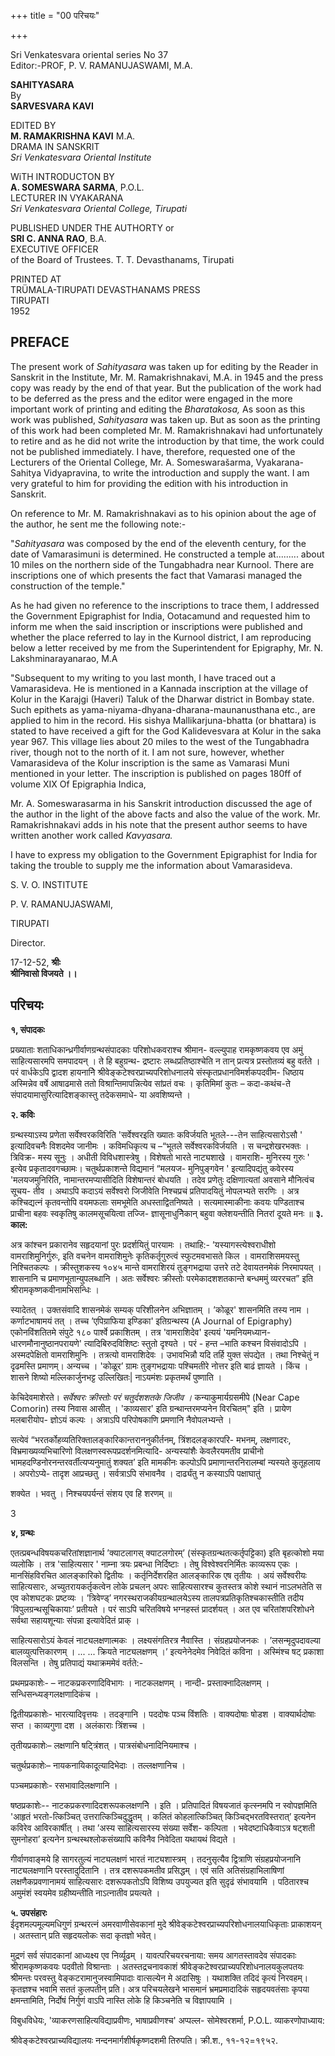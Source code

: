 +++
title = "00 परिचयः"

+++


Sri Venkatesvara oriental series No 37  
Editor:-PROF, P. V. RAMANUJASWAMI, M.A.

  
**SAHITYASARA**  
By  
**SARVESVARA KAVI**  
  
EDITED BY  
**M. RAMAKRISHNA KAVI** M.A.  
DRAMA IN SANSKRIT  
*Sri Venkatesvara Oriental Institute*  
  
  
WiTH INTRODUCTON BY  
**A. SOMESWARA SARMA**, P.O.L.  
LECTURER IN VYAKARANA  
*Sri Venkatesvara Oriental College, Tirupati*  
  
  
PUBLISHED UNDER THE AUTHORTY or  
**SRI C. ANNA RAO**, B.A.  
EXECUTIVE OFFICER  
of the Board of Trustees. T. T. Devasthanams, Tirupati  
  
  
  
PRINTED AT  
TRÜMALA-TIRUPATI DEVASTHANAMS PRESS  
TIRUPATI  
1952

## **PREFACE**

The present work of *Sahityasara* was taken up for editing by the
Reader in Sanskrit in the Institute, Mr. M. Ramakrishnakavi, M.A. in
1945 and the press copy was ready by the end of that year. But the
publication of the work had to be deferred as the press and the editor
were engaged in the more important work of printing and editing the
*Bharatakosa,* As soon as this work was published, *Sahityasara* was
taken up. But as soon as the printing of this work had been completed
Mr. M. Ramakrishnakavi had unfortunately to retire and as he did not
write the introduction by that time, the work could not be published
immediately. I have, therefore, requested one of the Lecturers of the
Oriental College, Mr. A. Someswarašarma, Vyakarana-Sahitya Vidyapravina,
to write the introduction and supply the want. I am very grateful to him
for providing the edition with his introduction in Sanskrit.

On reference to Mr. M. Ramakrishnakavi as to his opinion about the age
of the author, he sent me the following note:-

"*Sahityasara* was composed by the end of the
eleventh century, for the date of Vamarasimuni is
determined. He constructed a temple at......... about
10 miles on the northern side of the Tungabhadra near
Kurnool. There are inscriptions one of which presents
the fact that Vamarasi managed the construction of the
temple."

As he had given no reference to the inscriptions to trace them, I
addressed the Government Epigraphist for India, Ootacamund and requested
him to inform me when the said inscription or inscriptions were
published and whether the place referred to lay in the Kurnool district,
I am reproducing below a letter received by me from the Superintendent
for Epigraphy, Mr. N. Lakshminarayanarao, M.A

"Subsequent to my writing to you last month, I have traced out a
Vamarasideva. He is mentioned in a Kannada inscription at the village of
Kolur in the Karajgi (Haveri) Taluk of the Dharwar district in Bombay
state. Such epithets as yama-niyama-dhyana-dharana-maunanusthana etc.,
are applied to him in the record. His sishya Mallikarjuna-bhatta (or
bhattara) is stated to have received a gift for the God Kalidevesvara at
Kolur in the saka year 967. This village lies about 20 miles to the west
of the Tungabhadra river, though not to the north of it. I am not sure,
however, whether Vamarasideva of the Kolur inscription is the same as
Vamarasi Muni mentioned in your letter. The inscription is published on
pages 180ff of volume XIX Of Epigraphia Indica,

Mr. A. Someswarasarma in his Sanskrit introduction discussed the age of
the author in the light of the above facts and also the value of the
work. Mr. Ramakrishnakavi adds in his note that the present author seems
to have written another work called *Kavyasara.*

I have to express my obligation to the Government Epigraphist for India
for taking the trouble to supply me the information about Vamarasideva.

S. V. O. INSTITUTE

P. V. RAMANUJASWAMI,



TIRUPATI

Director.



17-12-52,
**श्रीः**  
**श्रीनिवासो विजयते ।।**

## **परिचयः**

**१, संपादकः**

प्रख्याताः शताधिकान्ध्रगीर्वाणग्रन्थसंपादकाः परिशोधकवराश्च श्रीमान-
वल्ल्युपाह रामकृष्णकवय एव अमुं साहित्यसारमपि समपादयन् । ते हि बहुग्रन्थ-
द्रष्टारः लब्धप्रतिष्ठाश्चेति न तान् प्रत्यत्र प्रस्तोतव्यं बहु वर्तते ।
परं वार्धकेऽपि द्वादश हायनानेि श्रीवेङ्कटेश्वरप्राच्यपरिशोधनालये
संस्कृतप्रधानविमर्शकपदवीम- धिष्ठाय अस्मिन्नेव वर्षे आषाढमासे ततो
विश्रान्तिमापन्नित्येव सांप्रतं वचः । कृतिमिमां कुतः – कदा-कथंच-ते
संपादयामासुरित्यादिशङ्कास्तु तदेकसमाधे- या अवशिष्यन्ते ।

  
**२. कविः**

ग्रन्थस्याऽस्य प्रणेता सर्वेश्वरकविरिति 'सर्वेश्वरइति ख्यातः कविर्जयति
भूतले---तेन साहित्यसारोऽसौ ' इत्यादिवचनैः विशदमेव जानीमः । कविमधिकृत्य च
–“भूतले सर्वेश्वरकविर्जयति । स चन्द्रशेखरभक्तः । त्रिविक्र- मस्य सूनुः ।
अधीती विविधशास्त्रेषु । विशेषतो भारते नाट्यशाखे । वामराशि- मुनिरस्य
गुरुः ' इत्येव प्रकृतादवगच्छामः। चतुर्थप्रकाशन्ते विद्यमानं “मलयज-
मुनिपुङ्गवेन ' इत्यादिपद्यंतु कवेरस्य 'मलयजमुनिरिति, नामान्तरमप्यासीदिति
विशेषान्तरं बोधयति । तदेव प्रणेतुः दक्षिणात्यतां अवसाने मौनित्वंच सूचय-
तीव । अथाऽपि कदाऽयं सर्वेश्वरो जिजीवेति निश्चप्रचं प्रतिपादयितुं
नोपलभ्यते सरणिः । अत्र कश्चिद्यत्नं कृतवन्तोपि वयमफलाः समभूमेति
अधस्ताद्वितनिष्यते । सत्यमास्माकीनाः कवयः पण्डिताश्च प्राचीना बहवः
स्वकृतिषु कालमसूचयित्वा तज्जि- ज्ञासूनाधुनेिकान् बहुवा क्लेशयन्तीति
नितरां दूयते मनः ॥ **३. काल:**

अत्र कांश्चन प्रकारानेव सहृदयानां पुरः प्रदर्शयितुं पारयामः । तथाहि:-
’यस्यागस्त्येश्वराधीशो वामराशिमुनिर्गुरुः, इति वचनेन वामराशिमुनेः
कृतिकर्तृगुरुत्वं स्फुटमवभासते किल । वामराशिसमयस्तु निश्चितकल्पः ।
क्रीस्तुशकस्य १०४५ मान्ते वामराशिरयं तुङ्गभद्राया उत्तरे तटे देवायतनमेकं
निरमापयत् । शासनानि च प्रमाणभूतान्युपलब्धानि । अतः सर्वेश्वरः क्रीस्तोः
परमेकादशशतकान्ते बन्धममुं व्यररचत” इति श्रीरामकृष्णकवीनामभिसन्धिः ।

स्यादेतत् । उक्तसंवादि शासनमेकं सम्यक् परिशीलनेन अभिज्ञातम् । ’कोळूर'
शासनमिति तस्य नाम । कर्णाटभाषामयं तत् । तच्च ’एपिग्राफिया इण्डिका'
इतिग्रन्थस्य (A Journal of Epigraphy) एकोनविंशतितमे संपुटे १८० पार्श्वे
प्रकाशितम् । तत्र 'वामराशिदेव' इत्ययं 'यमनियमध्यान-
धारणमौनानुष्ठानपरायणे' त्यादिबिरुदविशिष्टः स्तुतो दृश्यते । परं - हन्त
–भाति कश्चन विसंवादोऽपि । अस्मदपेक्षितो वामराशिमुनिः । तत्रत्यो
वामराशिदेवः । उभावभिन्नौ यदि तर्हि युक्त संपद्येत । तथा निश्चेतुं न
दृढमस्ति प्रमाणम्। अन्यच्च । 'कोळूर’ ग्रामः तुङ्गभद्रायाः पश्चिमतीरे
नोत्तर इति बाढं ज्ञायते । किंच । शासने शिष्यो मल्लिकार्जुनभट्ट
उल्लिखितः\| नाऽयमंशः प्रकृतमर्थं पुष्णाति ।

केचिदेवमाशेरते। *सर्वेश्वरः क्रीस्तोः परं चतुर्दशशतके जिजीव ।*
कन्याकुमार्यग्रसमीपे (Near Cape Comorin) तस्य निवास आसीत् । 'काव्यसार'
इति ग्रन्थान्तरमप्यनेन विरचितम्" इति । प्रायेण मलबारीयोप- ज्ञोऽयं कल्पः
। अत्राऽपि परिपोषकाणि प्रमणानि नैवोपलभ्यन्ते ।

सत्येवं “भरतर्कोहव्यतिरिक्तालङ्कारिकान्तराननुकीर्तनम्, त्रिंशदलङ्कारपरि-
मभनम्, लक्षणादरः, विभ्रमाख्यव्यभिचारिणो विलक्षणस्वरूपप्रदर्शनमित्यादि-
अन्यस्यांशैः केवलैरयमतीव प्राचीनो भामहदण्डिनोरनन्तरवर्तीत्यप्यनुमातुं
शक्यत’ इति मामकीनः कल्पोऽपि प्रमाणान्तरनिरालम्बां न्यस्यते कुतूहलाय ।
अपरोऽप्ये- तादृश आप्रच्छतु । सर्वत्राऽपि संभावनैव । दार्ढ्यंतु न
कस्याऽपि पक्षाघातुं

शक्येत । भवतु । निश्चयपर्यन्तं संशय एव हि शरणम् ॥

3

**४, ग्रन्थः**

एतत्प्रबन्धविषयकचरितांशज्ञानार्थ ’क्याटलागस् क्याटलगोरम्’
(संस्कृतग्रन्थतत्कर्तृपट्टिका) इति बृहत्कोशो मया व्यलोकेि । तत्र
'साहित्यसार ' नाम्ना त्रयः प्रबन्धा निर्दिष्टाः । तेषु
विश्वेश्वरनिर्मितः काव्यरूप एकः । मानसिंहविरचित आलङ्कारिको द्वितीयः ।
कर्तृनिर्देशरहित आलङ्कारिक एष तृतीयः । अयं सर्वेश्वरीयः साहित्यसारः,
अच्युतरायकर्तृकत्वेन लोके प्रचलन् अपरः साहित्यसारश्च कुतस्तत्र कोशे
स्थानं नाऽलभतेति स एव कोशघटकः प्रष्टव्यः । ’त्रिवेण्ड्’
नगरस्थराजकीयग्रन्थालयेऽस्य तालपत्रप्रतिकृतिश्चकास्तीति तदीय
’विपुलग्रन्थसूचिकायाः’ प्रतीयते । परं साऽपि चरितविषये भग्नहस्तं
प्रादर्शयत् । अत एव चरितांशपरिशोधने सर्वथा सहायशून्याः संपन्ना
इत्यावेदितं प्राक् ।

साहित्यसारोऽयं केवलं नाट्यलक्षणात्मकः । लक्ष्यसंगतिरत्र नैवास्ति ।
संग्रहप्रयोजनकः । ’लसन्मृदुपदावल्या बालव्युत्पत्तिकारणम् । ... ...
क्रियते नाट्यलक्षणम् ।’ इत्यनेनेदमेव निवेदितं कविना । अस्मिंश्च षट्
प्रकाशा विलसन्ति । तेषु प्रतिपाद्यं यथाक्रममेवं वर्तते:-

प्रथमप्रकाशेः- – नाटकप्रकरणादिविभागः । नाटकलक्षणम् । नान्दी-
प्रस्ताक्नादिलक्षणम् । सन्धिसन्ध्यङ्गलक्षणादिकंच ।

द्वितीयप्रकाशेः- भारत्यादिवृत्तयः । तदङ्गानि । पददोषः पञ्च विंशतिः ।
वाक्यदोषाः षोडश । वाक्यार्थदोषाः सप्त । काव्यगुणा दश । अलंकाराः
त्रिंशच्च ।

तृतीयप्रकाशेः– लक्षणानि षट्त्रिंशत् । पात्रसंबोधनादिनियमाश्च ।

चतुर्थप्रकाशेः– नायकनायिकादूत्यादिभेदाः । तल्लक्षणानिच ।

पञ्चमप्रकाशेः- रसभावादिलक्षणानि ।

षष्ठप्रकाशेः-- नाटकप्रकरणादिदशरूपकलक्षणनेि । इति । प्रतिपादितं विषयजातं
कृत्स्नमपि न स्वोपज्ञमिति 'आहृतं भरतो-त्किञ्चित् उत्तरात्किञ्चिदुद्धृतम्
। कलितं कोहलात्किञ्चित् किञ्चिद्भरतविस्तरात्’ इत्यनेन कविरेव
आविरकार्षीत् । तथा ’अस्य साहित्यसारस्य संख्या सर्वेश- कल्पिता ।
भवेदष्टाधिकैवाऽत्र षट्शती सुमनोहरा’ इत्यनेन ग्रन्थस्थश्लोकसंख्यापि
कविनैव निवेदिता यथायथं विद्यते ।

गीर्वाणवाङ्मये हि सागरतुल्यं नाट्यलक्षणं भारतं नाट्यशास्त्रम् ।
तदनुसृत्यैव द्वित्राणि संग्रहप्रयोजनानि नाट्यलक्षणानि परस्तादुदितानि ।
तत्र दशरूपकमतीव प्रसिद्धम् । एवं सति अतिसंग्रहाभिलाषिणां
लक्षणैकप्रवणानामयं साहित्यसारः दशरूपकतोऽपि विशिष्य उपयुज्यत इति सुदृढं
संभावयामि । पठितारश्च अमुमंशं स्वयमेव ग्रहीष्यन्तीति नाऽत्नातीव
प्रयत्यते ।

**५. उपसंहारः**  
ईदृशमल्पमूल्यमधिगुणं ग्रन्थरत्नं अमरवाणीसेवकानां मुदे
श्रीवेङ्कटेश्वरप्राच्यपरिशोधनालयाधिकृताः प्राकाशयन् । अतस्तान् प्रति
सहृदयलोकः सदा कृतज्ञो भवेत्।

मुद्रणं सर्व संपादकानां आध्यक्ष्य एव निर्व्यूढम् । यावत्परिचयरचनाया: समय
आगतस्तावदेव संपादकाः श्रीरामकृष्णकवयः पदवीतो विश्रान्ताः ।
अतस्तद्रचनावकाशं श्रीवेङ्कटेश्वरप्राच्यपरिशोधनालयकुलपतयः श्रीमन्तः
परवस्तु वेङ्कटरामानुजस्वामिपादाः वात्सल्येन मे अदासिषुः । यथाशक्ति तदिदं
कृत्यं निरवहम्। कृतज्ञश्च भवामि सततं कुलपतीन् प्रति। अत्र परिचयलेखने
भासमानं भ्रमप्रमादादिकं सहृदयवतंसाः कृपया क्षमन्तामिति, निर्दोषं
निर्गुणं वाऽपि नास्ति लोके हि किञ्चनेति च विज्ञापयामि ।

विबुधविधेयः, 'व्याकरणसाहित्यविद्याप्रवीणः, भाषाप्रवीणश्च' अप्पल्ल-
सोमेश्वरशर्मा, P.O.L. व्याकरणोपाध्याय:

श्रीवेङ्कटेश्वरप्राच्यविद्यालयः नन्दनमार्गशीर्षकृष्णदशमी तिरुपति।
क्री.श., ११-१२=१९५२.

  

